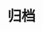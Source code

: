 ---
title: "归档"
layout: "archives"
url: "/archives/"
summary: archives
images: ["images/og/archives.png"]
---